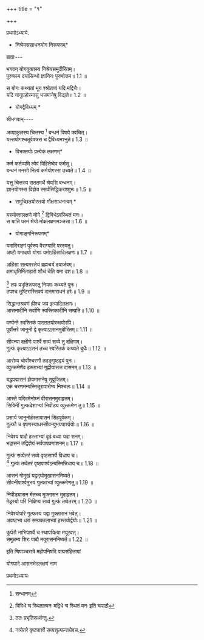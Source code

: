 +++
title = "१"

+++

प्रथमोऽध्याये.

* निश्रेयससाधनयोग निरूपणम्*

ब्रह्माः---

भगवन् योगयुक्तस्य निश्रेयसमुदीरितम्।  
पुरुषस्य दयासिन्धो ज्ञानिनः पुरुषोत्तम॥ 1.1 ॥

स योगः कथ्यतां भूय श्श्रोतव्यं यदि मद्विधैः।  
यदि नानुग्रहोस्मासु भजमानेषु विद्यते॥ 1.2 ॥

* योगद्वैविध्यम् *

श्रीभगवान्----

अव्याकुलस्य चित्तस्य [^1] बन्धनं विषये क्वचित्।  
यत्सयोगश्चतुर्वक्त्रस च द्वैविध्यमश्नुते॥ 1.3 ॥


[^1]: सन्धानम्


* विभक्तयोः प्रत्येकं लक्षणम्*

कर्म कर्तव्यमि त्येवं विहितेष्वेव कर्मसु।  
बन्धनं मनसो नित्यं कर्मयोगस्स उच्यते॥ 1.4 ॥

यत्तु चित्तस्य सततमर्थे श्रेयसि बन्धनम्।  
ज्ञानयोगस्स विज्ञेय स्सर्वसिद्धिकरश्शुभः॥ 1.5 ॥

* समुच्छितयोस्तयो र्मोक्षसाधनत्वम् *

यस्योक्तलक्षणे योगे [^2] द्विविधेऽवस्थितं मनः।  
स याति परमं श्रेयो मोक्षलक्षणमञ्जसा॥ 1.6 ॥


[^2]: विविधे च स्थितात्मनः मद्विधे च स्थितं मनः इति चपाठौ


* योगाङ्गनिरूपणम्*

यमादिरङ्गं पूर्वस्य वैराग्यादि परस्यतु।  
अष्टौ यमादयो योगाः यमोऽहिंसादिलक्षणः॥ 1.7 ॥

अहिंसा सत्यमस्तेयं ब्रह्मचर्यं दयार्जवम्।  
क्षमाधृतिर्मिताहारो शौचं चेति यमा दश॥ 1.8 ॥

[^3] तपः प्रभृतिरूपस्तु नियमः कथ्यते पुनः।  
तपश्च तुष्टिरास्तिक्यं दानमाराधनं हरेः॥ 1.9 ॥


[^3]: ततः प्रभृतिरूर्ध्वन्तु.


सिद्धान्तश्रवणं ह्रीश्च जप इत्यादिलक्षणः।  
आसनादीनि सर्वाणि स्वस्तिकादीनि सम्प्रति॥ 1.10 ॥

वर्ण्यन्ते स्वस्तिकं पादतलयोरुभयोरपि।  
पूर्वोत्तरे जानुनी द्वे कृत्वाऽऽसनमुदीरितम्॥ 1.11 ॥

सीवन्या दक्षीणे पार्श्वे सव्यं सव्ये तु दक्षिणम्।  
गुल्फं कृत्याऽऽसनं तच्च स्वस्तिकं कथ्यते बुधैः॥ 1.12 ॥

आरोप्य चोर्वोश्चरणौ तदङ्गुष्ठद्वयं पुनः।  
व्युत्क्रमेणैव हस्ताभ्यां गृह्णीयात्तत्त दासनम्॥ 1.13 ॥

बद्धपद्मासनं ज्ञेयमासनेषु सुपूजितम्।  
एकं चरणमन्यस्मिन्नूरावारोप्य निश्चलः॥ 1.14 ॥

आस्ते यदिदमेनोघ्नं वीरासनमुदाहृतम्।  
सिविनीं गुल्फदेशाभ्यां निपीड्य व्युत्क्रमेण तु॥ 1.15 ॥

प्रसार्य जानुनोर्हस्तावासनं सिंहपूर्वकम्।  
गुल्फौ च वृषणस्याधस्सीवन्युभयपार्श्वयोः॥ 1.16 ॥

निवेश्य पादौ हस्ताभ्यां दृढं बध्वा यदा सनम्।  
भद्रासनं तद्विज्ञेयं सर्वपापप्रणाशनम्॥ 1.17 ॥

गुल्फं सव्येतरं सव्ये वृष्ठसार्श्वे विधाय च।  
[^4] गुल्फं तथेतरं वृष्ठपार्श्वऽन्यस्मिन्निधाय च॥ 1.18 ॥


[^4]: नव्येतरे वृष्टपार्श्वे सव्यशुल्फन्तधैवच.


आसनं गोमुखं यद्वद्घोमुखासनमिष्यते।  
सीवनीपार्श्वमुभयं गुल्फाभ्यां व्युत्क्रमेणतु॥ 1.19 ॥

निपीड्यासन मेतच्च मुक्तासन मुदाहृतम्।  
मेढ्रस्यो परि निक्षिप्य सव्यं गुल्फं तथेतरम्॥ 1.20 ॥

निवेश्योपरि गुल्फस्य यद्वा मुक्तासनं भवेत्।  
अवष्टभ्य धरां सम्यक्तलाभ्यां हस्तयोर्द्वयोः॥ 1.21 ॥

कूर्परौ नाभिपार्श्वे च स्थापयित्वा मयूरवत्।  
समुन्नम्य शिरः पादौ मयूरासनमिष्यते॥ 1.22 ॥

इति श्रिपाञ्चरात्रे महोपनिषदि पाद्मसंहितायां

योगपादे आसनभेदलक्षणं नाम

प्रथमोऽध्यायः
